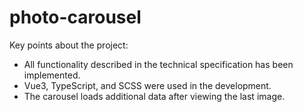 # photo-carousel

Key points about the project:

- All functionality described in the technical specification has been implemented.
- Vue3, TypeScript, and SCSS were used in the development.
- The carousel loads additional data after viewing the last image.
